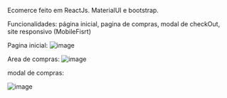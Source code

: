 Ecomerce feito em ReactJs. MaterialUI e bootstrap. 

Funcionalidades: página inicial, pagina de compras, modal de checkOut, site responsivo (MobileFisrt)

Pagina inicial:
![image](https://user-images.githubusercontent.com/88944449/163364986-3f633707-8d46-46b6-aec9-1134210caa31.png)


Area de compras:
![image](https://user-images.githubusercontent.com/88944449/163365136-770818f9-90de-436e-8347-7a1e0f19bd2d.png)


modal de compras:

![image](https://user-images.githubusercontent.com/88944449/163365577-4792e236-b183-4ee0-b8c6-6e95c64f43b9.png)
